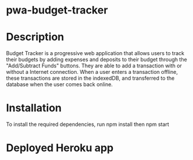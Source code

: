 # pwa-budget-tracker

# Description
Budget Tracker is a progressive web application that allows users to track their budgets by adding expenses and deposits to their budget through the "Add/Subtract Funds" buttons. They are able to add a transaction with or without a Internet connection. When a user enters a transaction  offline, these transactions are stored in the indexedDB, and transferred to the database when the user comes back online.

# Installation

To install the required dependencies, run npm install
then npm start

# Deployed Heroku app

